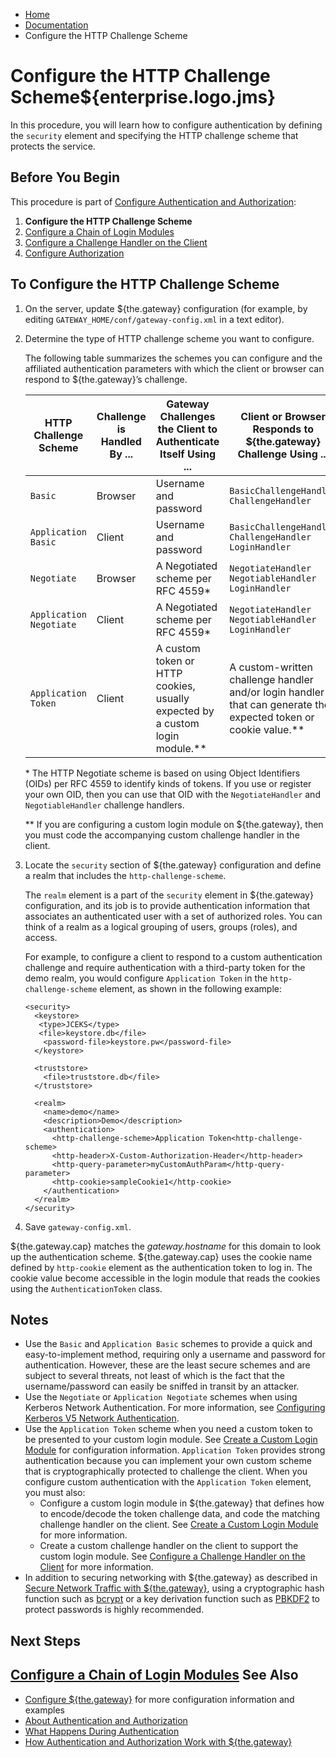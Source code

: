 -   [Home](../../index.md)
-   [Documentation](../index.md)
-   Configure the HTTP Challenge Scheme

<a name="config_auth_scheme"></a>Configure the HTTP Challenge Scheme${enterprise.logo.jms}
==========================================================================================

In this procedure, you will learn how to configure authentication by defining the `security` element and specifying the HTTP challenge scheme that protects the service.

Before You Begin
----------------

This procedure is part of [Configure Authentication and Authorization](o_aaa_config_authentication.md):

1.  **Configure the HTTP Challenge Scheme**
2.  [Configure a Chain of Login Modules](p_aaa_config_lm.md)
3.  [Configure a Challenge Handler on the Client](p_aaa_config_ch.md)
4.  [Configure Authorization](p_aaa_config_authorization.md)

To Configure the HTTP Challenge Scheme
--------------------------------------

1.  On the server, update ${the.gateway} configuration (for example, by editing `GATEWAY_HOME/conf/gateway-config.xml` in a text editor).
2.  Determine the type of HTTP challenge scheme you want to configure.

    The following table summarizes the schemes you can configure and the affiliated authentication parameters with which the client or browser can respond to ${the.gateway}’s challenge.

    | HTTP Challenge Scheme   | Challenge is Handled By ... | Gateway Challenges the Client to Authenticate Itself Using ...                 | Client or Browser Responds to ${the.gateway} Challenge Using ...                                                  |
    |-------------------------|-----------------------------|--------------------------------------------------------------------------------|-------------------------------------------------------------------------------------------------------------------|
    | `Basic`                 | Browser                     | Username and password                                                          | `BasicChallengeHandler` `ChallengeHandler`                                                                        |
    | `Application Basic`     | Client                      | Username and password                                                          | `BasicChallengeHandler` `ChallengeHandler` `LoginHandler`                                                         |
    | `Negotiate`             | Browser                     | A Negotiated scheme per RFC 4559\*                                             | `NegotiateHandler` `NegotiableHandler` `LoginHandler`                                                             |
    | `Application Negotiate` | Client                      | A Negotiated scheme per RFC 4559\*                                             | `NegotiateHandler` `NegotiableHandler` `LoginHandler`                                                             |
    | `Application Token`     | Client                      | A custom token or HTTP cookies, usually expected by a custom login module.\*\* | A custom-written challenge handler and/or login handler that can generate the expected token or cookie value.\*\* |

    \* The HTTP Negotiate scheme is based on using Object Identifiers (OIDs) per RFC 4559 to identify kinds of tokens. If you use or register your own OID, then you can use that OID with the `NegotiateHandler` and `NegotiableHandler` challenge handlers.

    \*\* If you are configuring a custom login module on ${the.gateway}, then you must code the accompanying custom challenge handler in the client.

3.  Locate the `security` section of ${the.gateway} configuration and define a realm that includes the `http-challenge-scheme`.

    The `realm` element is a part of the `security` element in ${the.gateway} configuration, and its job is to provide authentication information that associates an authenticated user with a set of authorized roles. You can think of a realm as a logical grouping of users, groups (roles), and access.

    For example, to configure a client to respond to a custom authentication challenge and require authentication with a third-party token for the demo realm, you would configure `Application Token` in the `http-challenge-scheme` element, as shown in the following example:

    ``` auto-links:
    <security>
      <keystore>
       <type>JCEKS</type>
       <file>keystore.db</file>
        <password-file>keystore.pw</password-file>
      </keystore>

      <truststore>
        <file>truststore.db</file>
      </truststore>

      <realm>
        <name>demo</name>
        <description>Demo</description>
        <authentication>
          <http-challenge-scheme>Application Token<http-challenge-scheme>
          <http-header>X-Custom-Authorization-Header</http-header>
          <http-query-parameter>myCustomAuthParam</http-query-parameter>
          <http-cookie>sampleCookie1</http-cookie>
        </authentication>  
      </realm>
    </security>
    ```

4.  Save `gateway-config.xml`.

${the.gateway.cap} matches the <span class="brush: js; highlight: [6]; toolbar: false;">*gateway.hostname*</span> for this domain to look up the authentication scheme. ${the.gateway.cap} uses the cookie name defined by `http-cookie` element as the authentication token to log in. The cookie value become accessible in the login module that reads the cookies using the `AuthenticationToken` class.

Notes
-----

-   Use the `Basic` and `Application Basic` schemes to provide a quick and easy-to-implement method, requiring only a username and password for authentication. However, these are the least secure schemes and are subject to several threats, not least of which is the fact that the username/password can easily be sniffed in transit by an attacker.
-   Use the `Negotiate` or `Application Negotiate` schemes when using Kerberos Network Authentication. For more information, see [Configuring Kerberos V5 Network Authentication](o_krb_config_kerberos.md).
-   Use the `Application Token` scheme when you need a custom token to be presented to your custom login module. See [Create a Custom Login Module](p_aaa_config_custom_lm.md) for configuration information. `Application Token` provides strong authentication because you can implement your own custom scheme that is cryptographically protected to challenge the client. When you configure custom authentication with the `Application Token` element, you must also:
    -   Configure a custom login module in ${the.gateway} that defines how to encode/decode the token challenge data, and code the matching challenge handler on the client. See [Create a Custom Login Module](p_aaa_config_custom_lm.md) for more information.
    -   Create a custom challenge handler on the client to support the custom login module. See [Configure a Challenge Handler on the Client](p_aaa_config_ch.md) for more information.
-   In addition to securing networking with ${the.gateway} as described in [Secure Network Traffic with ${the.gateway}](../security/o_tls.md), using a cryptographic hash function such as [bcrypt](http://en.wikipedia.org/wiki/Bcrypt) or a key derivation function such as [PBKDF2](http://en.wikipedia.org/wiki/PBKDF2) to protect passwords is highly recommended.

Next Steps
----------

[Configure a Chain of Login Modules](p_aaa_config_lm.md)
<a name="seealso"></a>See Also
------------------------------

-   [Configure ${the.gateway}](../admin-reference/o_conf_checklist.md) for more configuration information and examples
-   [About Authentication and Authorization](c_aaa_aaa.md)
-   [What Happens During Authentication](u_aaa_gw_client_interactions.md)
-   [How Authentication and Authorization Work with ${the.gateway}](u_aaa_implement.md)


